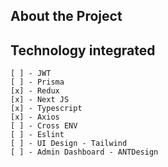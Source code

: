 ## About the Project

## Technology integrated

```
[ ] - JWT
[ ] - Prisma
[x] - Redux
[x] - Next JS
[x] - Typescript
[x] - Axios
[ ] - Cross ENV
[ ] - Eslint
[ ] - UI Design - Tailwind
[ ] - Admin Dashboard - ANTDesign
```
